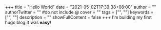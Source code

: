 +++
title = "Hello World"
date = "2021-05-02T17:39:38+08:00"
author = ""
authorTwitter = "" #do not include @
cover = ""
tags = ["", ""]
keywords = ["", ""]
description = ""
showFullContent = false
+++
I'm building my first hugo blog.It was **easy**!

